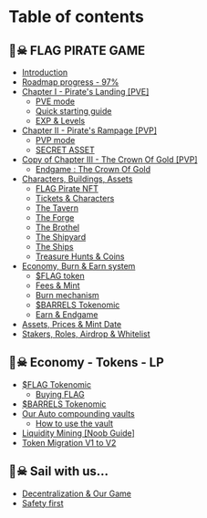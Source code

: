 # Table of contents

## 🏴☠ FLAG PIRATE GAME

* [Introduction](README.md)
* [Roadmap progress - 97%](flag-pirate-game/roadmap-progress-97.md)
* [Chapter I - Pirate's Landing \[PVE\]](<README (1).md>)
  * [PVE mode](flag-pirate-game/chapter-i-pirates-landing-pve/pve-mode.md)
  * [Quick starting guide](flag-pirate-game/chapter-i-pirates-landing-pve/quick-starting-guide.md)
  * [EXP & Levels](flag-pirate-game/chapter-i-pirates-landing-pve/exp-and-levels.md)
* [Chapter II - Pirate's Rampage \[PVP\]](flag-pirate-game/chapter-ii-pirates-rampage-pvp/README.md)
  * [PVP mode](flag-pirate-game/chapter-ii-pirates-rampage-pvp/pvp-mode.md)
  * [SECRET ASSET](flag-pirate-game/chapter-ii-pirates-rampage-pvp/secret-asset.md)
* [Copy of Chapter III - The Crown Of Gold \[PVP\]](flag-pirate-game/copy-of-chapter-iii-the-crown-of-gold-pvp/README.md)
  * [Endgame : The Crown Of Gold](flag-pirate-game/copy-of-chapter-iii-the-crown-of-gold-pvp/endgame-the-crown-of-gold.md)
* [Characters, Buildings, Assets](flag-pirate-game/characters-buildings-assets/README.md)
  * [FLAG Pirate NFT](flag-pirate-game/characters-buildings-assets/flag-pirate-nft.md)
  * [Tickets & Characters](flag-pirate-game/characters-buildings-assets/tickets-and-characters.md)
  * [The Tavern](flag-pirate-game/characters-buildings-assets/the-tavern.md)
  * [The Forge](flag-pirate-game/characters-buildings-assets/the-forge.md)
  * [The Brothel](flag-pirate-game/characters-buildings-assets/the-brothel.md)
  * [The Shipyard](flag-pirate-game/characters-buildings-assets/the-shipyard.md)
  * [The Ships](flag-pirate-game/characters-buildings-assets/the-ships.md)
  * [Treasure Hunts & Coins](flag-pirate-game/characters-buildings-assets/treasure-hunts-and-coins.md)
* [Economy, Burn & Earn system](flag-pirate-game/economy-burn-and-earn-system/README.md)
  * [$FLAG token](flag-pirate-game/economy-burn-and-earn-system/usdflag-token.md)
  * [Fees & Mint](flag-pirate-game/economy-burn-and-earn-system/fees-and-mint.md)
  * [Burn mechanism](flag-pirate-game/economy-burn-and-earn-system/burn-mechanism.md)
  * [$BARRELS Tokenomic](flag-pirate-game/economy-burn-and-earn-system/usdbarrels-tokenomic.md)
  * [Earn & Endgame](flag-pirate-game/economy-burn-and-earn-system/earn-and-endgame.md)
* [Assets, Prices & Mint Date](flag-pirate-game/assets-prices-and-mint-date.md)
* [Stakers, Roles, Airdrop & Whitelist](flag-pirate-game/stakers-roles-airdrop-and-whitelist.md)

## 🏴☠ Economy - Tokens - LP

* [$FLAG Tokenomic](economy-tokens-lp/usdflag-tokenomic/README.md)
  * [Buying FLAG](economy-tokens-lp/usdflag-tokenomic/buying-flag.md)
* [$BARRELS Tokenomic](economy-tokens-lp/usdrhum-tokenomic.md)
* [Our Auto compounding vaults](economy-tokens-lp/our-auto-compounding-vaults/README.md)
  * [How to use the vault](economy-tokens-lp/our-auto-compounding-vaults/kyberswap.md)
* [Liquidity Mining \[Noob Guide\]](economy-tokens-lp/liquidity-mining.md)
* [Token Migration V1 to V2](economy-tokens-lp/migration-v1-to-v2-usdflag-token.md)

## 🏴☠ Sail with us...

* [Decentralization & Our Game](sail-with-us.../decentralization-and-our-game.md)
* [Safety first](sail-with-us.../safety-first.md)
